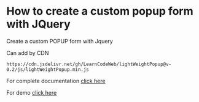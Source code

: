 # How to create a custom popup form with JQuery
Create a custom POPUP form with Jquery

Can add by CDN
````
https://cdn.jsdelivr.net/gh/LearnCodeWeb/lightWeightPopup@v-0.2/js/lightWeightPopup.min.js
````


For complete documentation <a href="https://learncodeweb.com/web-development/how-to-create-a-custom-popup-form-with-php-and-ajax/" target="_blank">click here</a>


For demo <a href="https://learncodeweb.com/demo/web-development/how-to-create-a-custom-popup-form-with-php-and-ajax/" target="_blank">click here</a>
